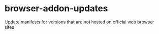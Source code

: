 # browser-addon-updates
Update manifests for versions that are not hosted on official web browser sites
